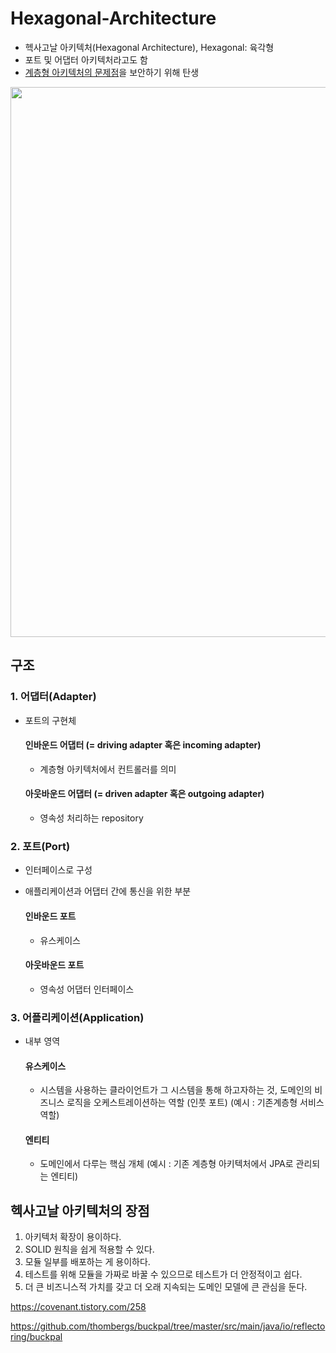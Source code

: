 # Hexagonal-Architecture
- 헥사고날 아키텍처(Hexagonal Architecture), Hexagonal: 육각형
- 포트 및 어댑터 아키텍처라고도 함
- [계층형 아키텍처의 문제점](https://github.com/orange601/Layered-Architecture)을 보안하기 위해 탄생

<img src = "https://user-images.githubusercontent.com/24876345/219293566-f9bd82b3-2e08-468e-a91c-3e30fbed9168.png" width="880px">


## 구조 ##

### 1. 어댑터(Adapter) ###
- 포트의 구현체
    
    #### 인바운드 어댑터 (= driving adapter 혹은 incoming adapter) ####
    + 계층형 아키텍처에서 컨트롤러를 의미

    #### 아웃바운드 어댑터 (= driven adapter 혹은 outgoing adapter) ####
    + 영속성 처리하는 repository

### 2. 포트(Port) ###
- 인터페이스로 구성
- 애플리케이션과 어댑터 간에 통신을 위한 부분
   
   #### 인바운드 포트 ####
   + 유스케이스
   #### 아웃바운드 포트 ####
   + 영속성 어댑터 인터페이스

### 3. 어플리케이션(Application) ###
- 내부 영역
   
    #### 유스케이스 ####
    + 시스템을 사용하는 클라이언트가 그 시스템을 통해 하고자하는 것, 도메인의 비즈니스 로직을 오케스트레이션하는 역할 (인풋 포트) (예시 : 기존계층형 서비스 역할)
    #### 엔티티 ####
    + 도메인에서 다루는 핵심 개체 (예시 : 기존 계층형 아키텍처에서 JPA로 관리되는 엔티티)

## 헥사고날 아키텍처의 장점 ##
1. 아키텍처 확장이 용이하다.
2. SOLID 원칙을 쉽게 적용할 수 있다.
3. 모듈 일부를 배포하는 게 용이하다.
4. 테스트를 위해 모듈을 가짜로 바꿀 수 있으므로 테스트가 더 안정적이고 쉽다.
5. 더 큰 비즈니스적 가치를 갖고 더 오래 지속되는 도메인 모델에 큰 관심을 둔다.



https://covenant.tistory.com/258

https://github.com/thombergs/buckpal/tree/master/src/main/java/io/reflectoring/buckpal
